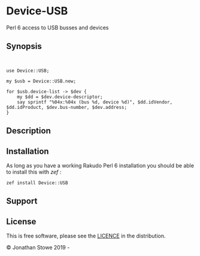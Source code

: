 # Device-USB

Perl 6 access to USB busses and devices

## Synopsis

```perl6


use Device::USB;

my $usb = Device::USB.new;

for $usb.device-list -> $dev {
    my $dd = $dev.device-descriptor;
    say sprintf "%04x:%04x (bus %d, device %d)", $dd.idVendor, $dd.idProduct, $dev.bus-number, $dev.address;
}

```

## Description

## Installation

As long as you have a working Rakudo Perl 6 installation you should be able to install this
with *zef* :

    zef install Device::USB


## Support


## License

This is free software, please see the [LICENCE](LICENCE) in the distribution.

© Jonathan Stowe 2019 - 
